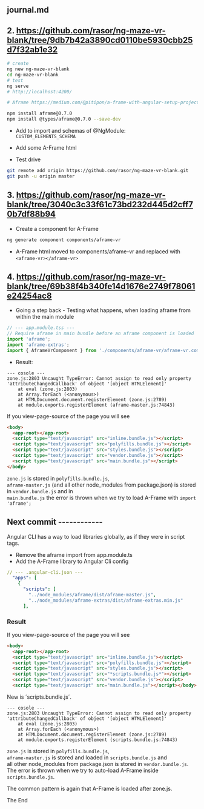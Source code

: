 ## journal.md

## 2. <https://github.com/rasor/ng-maze-vr-blank/tree/9db7b42a3890cd0110be5930cbb25d7f32ab1e32>

```bash
# create
ng new ng-maze-vr-blank
cd ng-maze-vr-blank
# test
ng serve
# http://localhost:4200/

# Aframe https://medium.com/@pitipon/a-frame-with-angular-setup-project-5797b2f2a03b

npm install aframe@0.7.0
npm install @types/aframe@0.7.0 --save-dev
```

* Add to import and schemas of @NgModule:  
`CUSTOM_ELEMENTS_SCHEMA`

* Add some A-Frame html

* Test drive

```bash
git remote add origin https://github.com/rasor/ng-maze-vr-blank.git
git push -u origin master
```
## 3. <https://github.com/rasor/ng-maze-vr-blank/tree/3040c3c33f61c73bd232d445d2cff70b7df88b94>

* Create a component for A-Frame

```bash
ng generate component components/aframe-vr
```

* A-Frame html moved to components/aframe-vr and replaced with
`<aframe-vr></aframe-vr>`

## 4. <https://github.com/rasor/ng-maze-vr-blank/tree/69b38f4b340fe14d1676e2749f78061e24254ac8>

* Going a step back - Testing what happens, when loading aframe from within the main module

```typescript
// --- app.module.tss ---
// Require aframe in main bundle before an aframe component is loaded
import 'aframe';
import 'aframe-extras';
import { AframeVrComponent } from './components/aframe-vr/aframe-vr.component';
```

* Result:

```
--- cosole ---
zone.js:2803 Uncaught TypeError: Cannot assign to read only property 'attributeChangedCallback' of object '[object HTMLElement]'
    at eval (zone.js:2803)
    at Array.forEach (<anonymous>)
    at HTMLDocument.document.registerElement (zone.js:2789)
    at module.exports.registerElement (aframe-master.js:74843)
```

If you view-page-source of the page you will see

```html
<body>
  <app-root></app-root>
  <script type="text/javascript" src="inline.bundle.js"></script>
  <script type="text/javascript" src="polyfills.bundle.js"></script>
  <script type="text/javascript" src="styles.bundle.js"></script>
  <script type="text/javascript" src="vendor.bundle.js"></script>
  <script type="text/javascript" src="main.bundle.js"></script>
</body>
```

`zone.js` is stored in `polyfills.bundle.js`,  
`aframe-master.js` (and all other node_modules from package.json) is stored in `vendor.bundle.js` and in  
`main.bundle.js` the error is thrown when we try to load A-Frame with `import 'aframe';`

## Next commit ------------

Angular CLI has a way to load libraries globally, as if they were in script tags.

* Remove the aframe import from app.module.ts
* Add the A-Frame library to Angular Cli config

```yaml
// --- .angular-cli.json --- 
  "apps": [
    {
      "scripts": [
        "../node_modules/aframe/dist/aframe-master.js",
        "../node_modules/aframe-extras/dist/aframe-extras.min.js"
      ],
```

### Result

If you view-page-source of the page you will see

```html
<body>
  <app-root></app-root>
  <script type="text/javascript" src="inline.bundle.js"></script>
  <script type="text/javascript" src="polyfills.bundle.js"></script>
  <script type="text/javascript" src="styles.bundle.js"></script>
  <script type="text/javascript" src="*scripts.bundle.js*"></script>
  <script type="text/javascript" src="vendor.bundle.js"></script>
  <script type="text/javascript" src="main.bundle.js"></script></body>
```

New is ´scripts.bundle.js´. 

```
--- cosole ---
zone.js:2803 Uncaught TypeError: Cannot assign to read only property 'attributeChangedCallback' of object '[object HTMLElement]'
    at eval (zone.js:2803)
    at Array.forEach (<anonymous>)
    at HTMLDocument.document.registerElement (zone.js:2789)
    at module.exports.registerElement (scripts.bundle.js:74843)
```

`zone.js` is stored in `polyfills.bundle.js`,  
`aframe-master.js` is stored and loaded in `scripts.bundle.js` and  
all other node_modules from package.json is stored in `vendor.bundle.js`.  
The error is thrown when we try to auto-load A-Frame inside `scripts.bundle.js`.

The common pattern is again that A-Frame is loaded after zone.js.


The End
